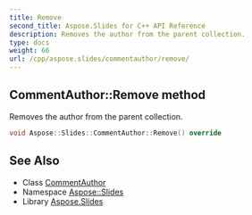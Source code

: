 ```yaml
---
title: Remove
second_title: Aspose.Slides for C++ API Reference
description: Removes the author from the parent collection.
type: docs
weight: 66
url: /cpp/aspose.slides/commentauthor/remove/
---
```

## CommentAuthor::Remove method


Removes the author from the parent collection.

```cpp
void Aspose::Slides::CommentAuthor::Remove() override
```


## See Also

* Class [CommentAuthor](../)
* Namespace [Aspose::Slides](../../)
* Library [Aspose.Slides](../../../)
